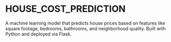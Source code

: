 # HOUSE_COST_PREDICTION
A machine learning model that predicts house prices based on features like square footage, bedrooms, bathrooms, and neighborhood quality. Built with Python and deployed via Flask.
